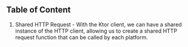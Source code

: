 ## Table of Content
1. Shared HTTP Request - With the Ktor client, we can have a shared instance of the HTTP client, allowing us to create a shared HTTP request function that can be called by each platform.